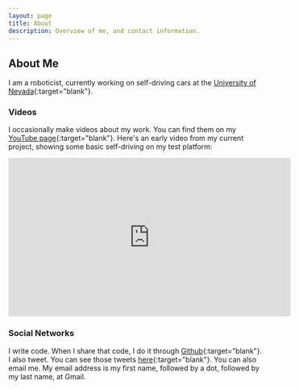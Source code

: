 ```yaml
---
layout: page
title: About
description: Overview of me, and contact information.
---
```


## About Me

I am a roboticist, currently working on self-driving cars at the
[University of
Nevada](http://www.unr.edu/intelligent-mobility){:target="blank"}.

### Videos

I occasionally make videos about my work. You can find them on my
[YouTube
page](http://www.youtube.com/user/rkell209){:target="blank"}. Here's
an early video from my current project, showing some basic
self-driving on my test platform:

<p style="text-align:center">
<iframe width="560" height="315" src="https://www.youtube.com/embed/SEw0hXr5uoE?rel=0" frameborder="0" allow="autoplay; encrypted-media" allowfullscreen></iframe>
</p>

### Social Networks

I write code. When I share that code, I do it through
[Github](https://github.com/RichardKelley){:target="blank"}. I also
tweet. You can see those tweets
[here](https://twitter.com/richardkelley){:target="blank"}. You can
also email me. My email address is my first name, followed by a dot,
followed by my last name, at Gmail.